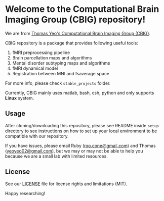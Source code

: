 # Welcome to the Computational Brain Imaging Group (CBIG) repository!

We are from [Thomas Yeo's Computational Brain Imaging Group (CBIG)](http://yeolab.weebly.com/).

CBIG repository is a package that provides following useful tools:  
1. fMRI preprocessing pipeline
2. Brain parcellation maps and algorithms
3. Mental disorder subtyping maps and algorithms
4. fMRI dynamical model
5. Registration between MNI and fsaverage space  

For more info, please check `stable_projects` folder.

Currently, CBIG mainly uses matlab, bash, csh, python and only supports **Linux** system. 

## Usage ##
After cloning/downloading this repository, please see README inside `setup` directory to see instructions on how to set up your local environment to be compatible with our repository.

If you have issues, please email Ruby (roo.cone@gmail.com) and Thomas (yeoyeo02@gmail.com), but we may or may not be able to help you because we are a small lab with limited resources.

## License ##
See our [LICENSE](https://github.com/ThomasYeoLab/CBIG/blob/master/LICENSE.md) file for license rights and limitations (MIT).

Happy researching!
